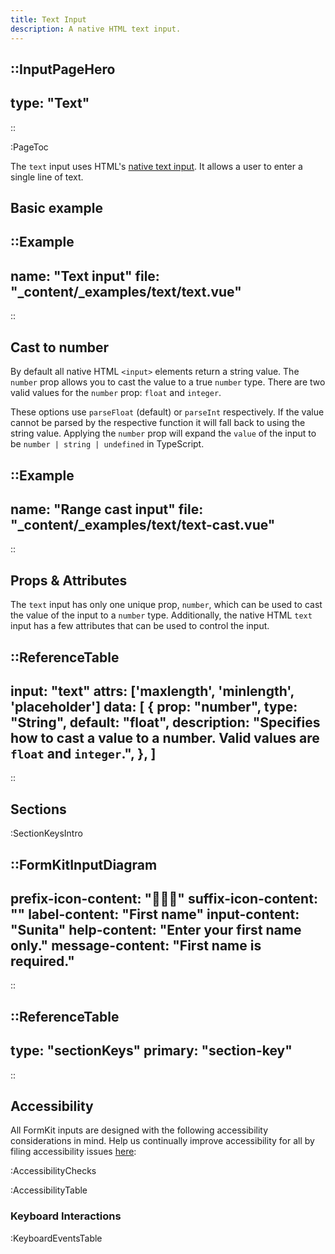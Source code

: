 ```yaml
---
title: Text Input
description: A native HTML text input.
---
```


::InputPageHero
---
type: "Text"
---
::

:PageToc

The `text` input uses HTML's [native text input](https://developer.mozilla.org/en-US/docs/Web/HTML/Element/input/text). It allows a user to enter a single line of text.

## Basic example

::Example
---
name: "Text input"
file: "_content/_examples/text/text.vue"
---
::

## Cast to number

By default all native HTML `<input>` elements return a string value. The `number` prop allows you to cast the value to a true `number` type. There are two valid values for the `number` prop: `float` and `integer`.

These options use `parseFloat` (default) or `parseInt` respectively. If the value cannot be parsed by the respective function it will fall back to using the string value. Applying the `number` prop will expand the `value` of the input to be `number | string | undefined` in TypeScript.

::Example
---
name: "Range cast input"
file: "_content/_examples/text/text-cast.vue"
---
::

## Props & Attributes

The `text` input has only one unique prop, `number`, which can be used to cast the value of the input to a `number` type. Additionally, the native HTML `text` input has a few attributes that can be used to control the input.

::ReferenceTable
---
input: "text" 
attrs: ['maxlength', 'minlength', 'placeholder']
data: [
  {
    prop: "number",
    type: "String",
    default: "float",
    description:
      "Specifies how to cast a value to a number. Valid values are <code>float</code> and <code>integer</code>.",
  },
]
---
::


## Sections

:SectionKeysIntro

::FormKitInputDiagram
---
prefix-icon-content: "👩🏽‍💼"
suffix-icon-content: ""
label-content: "First name"
input-content: "Sunita"
help-content: "Enter your first name only."
message-content: "First name is required."
---
::

::ReferenceTable
---
type: "sectionKeys"
primary: "section-key"
---
::

## Accessibility

All FormKit inputs are designed with the following accessibility considerations in mind. Help us continually improve accessibility for all by filing accessibility issues [here](https://github.com/formkit/formkit/issues/new?assignees=&labels=%F0%9F%90%9B+bug-report%2C%E2%9B%91+Needs+triage&projects=&template=bug-report.yml): 

:AccessibilityChecks

:AccessibilityTable

### Keyboard Interactions

:KeyboardEventsTable